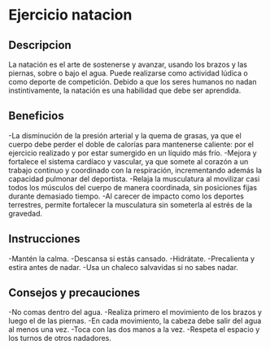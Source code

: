  # Ejercicio natacion

 ## Descripcion 

 La natación es el arte de sostenerse y avanzar, usando los brazos y las piernas, sobre o bajo el agua. Puede realizarse como actividad lúdica o como deporte de competición. Debido a que los seres humanos no nadan instintivamente, la natación es una habilidad que debe ser aprendida.

 ## Beneficios

-La disminución de la presión arterial y la quema de grasas, ya que el cuerpo debe perder el doble de calorías para mantenerse caliente: por el ejercicio realizado y por estar sumergido en un líquido más frío.
-Mejora y fortalece el sistema cardíaco y vascular, ya que somete al corazón a un trabajo continuo y coordinado con la respiración, incrementando además la capacidad pulmonar del deportista.
-Relaja la musculatura al movilizar casi todos los músculos del cuerpo de manera coordinada, sin posiciones fijas durante demasiado tiempo.
-Al carecer de impacto como los deportes terrestres, permite fortalecer la musculatura sin someterla al estrés de la gravedad.

## Instrucciones

-Mantén la calma.
-Descansa si estás cansado.
-Hidrátate.
-Precalienta y estira antes de nadar.
-Usa un chaleco salvavidas si no sabes nadar.

## Consejos y precauciones 

-No comas dentro del agua.
-Realiza primero el movimiento de los brazos y luego el de las piernas.
-En cada movimiento, la cabeza debe salir del agua al menos una vez.
-Toca con las dos manos a la vez.
-Respeta el espacio y los turnos de otros nadadores.
